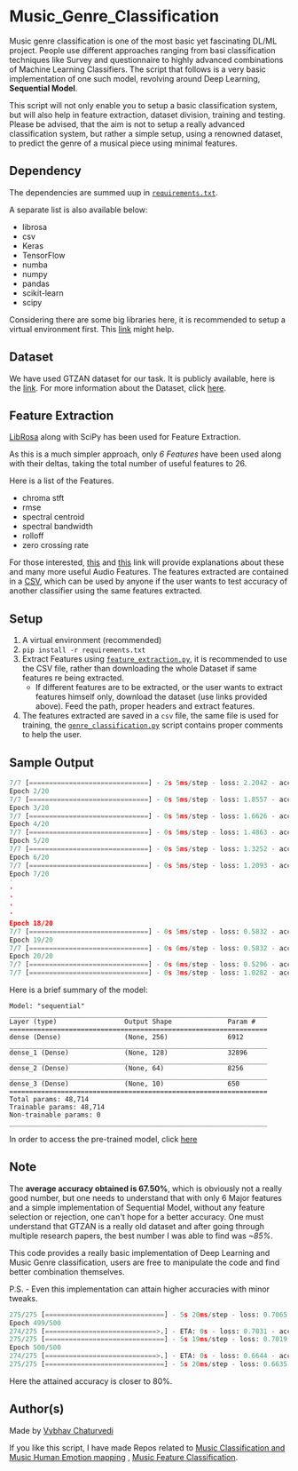 # Music_Genre_Classification

Music genre classification is one of the most basic yet fascinating DL/ML project. People use different approaches
ranging from basi classification techniques like Survey and questionnaire to highly advanced combinations of Machine
Learning Classifiers. The script that follows is a very basic implementation of one such model, revolving around Deep 
Learning, __Sequential Model__.

This script will not only enable you to setup a basic classification system, but will also help in feature extraction,
dataset division, training  and testing. Please be advised, that the aim is not to setup a really advanced
classification system, but rather a simple setup, using a renowned dataset, to predict the genre of a musical piece
using minimal features.

## Dependency

The dependencies are summed uup in [`requirements.txt`](requirements.txt).

A separate list is also available below:

- librosa
- csv
- Keras
- TensorFlow
- numba
- numpy
- pandas
- scikit-learn
- scipy

Considering there are some big libraries here, it is recommended to setup a virtual environment first. This
[link](https://realpython.com/lessons/creating-virtual-environment/) might help.

## Dataset

We have used GTZAN dataset for our task. It is publicly available, here is the 
[link](http://marsyas.info/downloads/datasets.html). For more information about the Dataset, click
[here](https://www.kaggle.com/carlthome/gtzan-genre-collection).

## Feature Extraction

[LibRosa](https://librosa.org/) along with SciPy has been used for Feature Extraction.

As this is a much simpler approach, only _6 Features_ have been used along with their deltas, taking the total number of
useful features to 26.

Here is a list of the Features.

- chroma stft 
- rmse 
- spectral centroid 
- spectral bandwidth 
- rolloff 
- zero crossing rate

For those interested, [this](https://librosa.org/doc/latest/index.html) and
[this](https://github.com/vybhav72954/Audio_Features) link will provide explanations about these and many more useful
Audio Features. The features extracted are contained in a [CSV](Features/GTZAN.csv), which can be used by anyone
if the user wants to test accuracy of another classifier using the same features extracted.

## Setup

1. A virtual environment (recommended)
1. `pip install -r requirements.txt`
1. Extract Features using [`feature_extraction.py`](feature_extraction.py), it is recommended to use the CSV file,
rather than downloading the whole Dataset if same features re being extracted.
    - If different features are to be extracted, or the user wants to extract features himself only, download the
    dataset (use links provided above). Feed the path, proper headers and extract features.
1. The features extracted are saved in a `csv` file, the same file is used for training, the
[`genre_classification.py`](genre_classification.py) script contains proper comments to help the user. 

## Sample Output

```py
7/7 [==============================] - 2s 5ms/step - loss: 2.2042 - accuracy: 0.1935
Epoch 2/20
7/7 [==============================] - 0s 5ms/step - loss: 1.8557 - accuracy: 0.3668
Epoch 3/20
7/7 [==============================] - 0s 5ms/step - loss: 1.6626 - accuracy: 0.3710
Epoch 4/20
7/7 [==============================] - 0s 5ms/step - loss: 1.4863 - accuracy: 0.4496
Epoch 5/20
7/7 [==============================] - 0s 5ms/step - loss: 1.3252 - accuracy: 0.5336
Epoch 6/20
7/7 [==============================] - 0s 5ms/step - loss: 1.2093 - accuracy: 0.5683
Epoch 7/20
'
'
'
'
'
Epoch 18/20
7/7 [==============================] - 0s 5ms/step - loss: 0.5832 - accuracy: 0.8097
Epoch 19/20
7/7 [==============================] - 0s 6ms/step - loss: 0.5832 - accuracy: 0.8078
Epoch 20/20
7/7 [==============================] - 0s 6ms/step - loss: 0.5296 - accuracy: 0.8529
7/7 [==============================] - 0s 3ms/step - loss: 1.0282 - accuracy: 0.6750

```

Here is a brief summary of the model:

```
Model: "sequential"
_________________________________________________________________
Layer (type)                 Output Shape              Param #   
=================================================================
dense (Dense)                (None, 256)               6912      
_________________________________________________________________
dense_1 (Dense)              (None, 128)               32896     
_________________________________________________________________
dense_2 (Dense)              (None, 64)                8256      
_________________________________________________________________
dense_3 (Dense)              (None, 10)                650       
=================================================================
Total params: 48,714
Trainable params: 48,714
Non-trainable params: 0
_________________________________________________________________

```
In order to access the pre-trained model, click 
[here](https://drive.google.com/drive/folders/1H5Sj-5eZ_ABCb0AF1wAqq5Waowk2__Pi?usp=sharing)

## Note

The **average accuracy obtained is 67.50%**, which is obviously not a really good number,
but one needs to understand that with only 6 Major features and a simple implementation of Sequential Model, without
any feature selection or rejection, one can't hope for a better accuracy. One must understand that GTZAN is a really old
dataset and after going through multiple research papers, the best number I was able to find was _~85%_.

This code provides a really basic implementation of Deep Learning and Music Genre classification, users are free to
manipulate the code and find better combination themselves.

P.S. - Even this implementation can attain higher accuracies with minor tweaks.

```py
275/275 [==============================] - 5s 20ms/step - loss: 0.7065 - acc: 0.7793 - val_loss: 0.9531 - val_acc: 0.7172
Epoch 499/500
274/275 [============================>.] - ETA: 0s - loss: 0.7031 - acc: 0.7777Epoch 1/500
275/275 [==============================] - 5s 19ms/step - loss: 0.7019 - acc: 0.7780 - val_loss: 0.9383 - val_acc: 0.7258
Epoch 500/500
274/275 [============================>.] - ETA: 0s - loss: 0.6644 - acc: 0.7929Epoch 1/500
275/275 [==============================] - 5s 20ms/step - loss: 0.6635 - acc: 0.7932 - val_loss: 0.9442 - val_acc: 0.7273
```
Here the attained accuracy is closer to 80%.

## Author(s)  

Made by [Vybhav Chaturvedi](https://www.linkedin.com/in/vybhav-chaturvedi-0ba82614a/)

If you like this script, I have made Repos related to 
[Music Classification and Music Human Emotion mapping](https://github.com/vybhav72954/Music-Mood-Analysis) ,
[Music Feature Classification](https://github.com/vybhav72954/Audio_Features).



